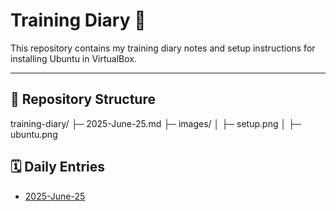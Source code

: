 # Training Diary 📝

This repository contains my training diary notes and setup instructions for installing Ubuntu in VirtualBox.

---

## 📂 Repository Structure

training-diary/
├─ 2025-June-25.md 
├─ images/ 
│ ├─ setup.png
│ ├─ ubuntu.png


## 🗓️ Daily Entries
- [2025-June-25](training-diary/2025-June-25.md)

